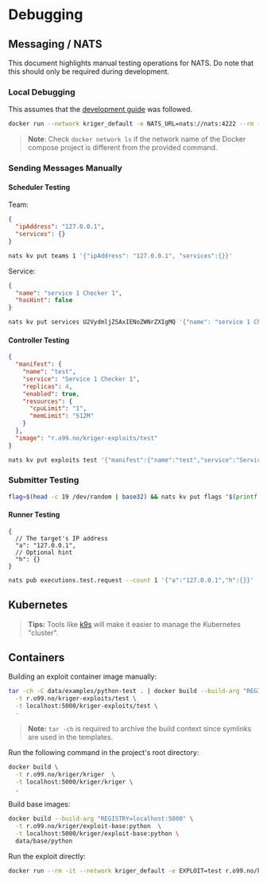 # Debugging

## Messaging / NATS

This document highlights manual testing operations for NATS. Do note that this should only be required during
development.

### Local Debugging

This assumes that the [development guide](../README.md#development) was followed.

```bash
docker run --network kriger_default -e NATS_URL=nats://nats:4222 --rm -it natsio/nats-box
```

> **Note**: Check `docker network ls` if the network name of the Docker compose project is different from the provided
> command.

### Sending Messages Manually

#### Scheduler Testing

Team:

```json
{
  "ipAddress": "127.0.0.1",
  "services": {}
}
```

```bash
nats kv put teams 1 '{"ipAddress": "127.0.0.1", "services":{}}'
```

Service:

```json
{
  "name": "service 1 Checker 1",
  "hasHint": false
}
```

```bash
nats kv put services U2VydmljZSAxIENoZWNrZXIgMQ '{"name": "service 1 Checker 1", "hasHint": false}'
```

#### Controller Testing

```json
{
  "manifest": {
    "name": "test",
    "service": "Service 1 Checker 1",
    "replicas": 4,
    "enabled": true,
    "resources": {
      "cpuLimit": "1",
      "memLimit": "512M"
    }
  },
  "image": "r.o99.no/kriger-exploits/test"
}
```

```bash
nats kv put exploits test '{"manifest":{"name":"test","service":"Service 1 Checker 1","replicas":4,"enabled":true,"resources":{"cpuLimit":"1","memLimit":"512M"}},"image":"r.o99.no/kriger-exploits/test"}'
```

### Submitter Testing

```bash
flag=$(head -c 19 /dev/random | base32) && nats kv put flags "$(printf $flag | base64)".submit "{\"f\":\"$flag\"}"
````

#### Runner Testing

```json5
{
  // The target's IP address
  "a": "127.0.0.1",
  // Optional hint
  "h": {}
}
```

```bash
nats pub executions.test.request --count 1 '{"a":"127.0.0.1","h":{}}'
```

## Kubernetes

> **Tips:** Tools like [k9s](https://github.com/derailed/k9s) will make it easier to manage the Kubernetes "cluster".

## Containers

Building an exploit container image manually:

```bash
tar -ch -C data/examples/python-test . | docker build --build-arg "REGISTRY=localhost:5000" \
  -t r.o99.no/kriger-exploits/test \
  -t localhost:5000/kriger-exploits/test \
  -
```

> **Note:** `tar -ch` is required to archive the build context since symlinks are used in the templates.

Run the following command in the project's root directory:

```bash
docker build \
  -t r.o99.no/kriger/kriger  \
  -t localhost:5000/kriger/kriger \
  .
```

Build base images:

```bash
docker build --build-arg "REGISTRY=localhost:5000" \
  -t r.o99.no/kriger/exploit-base:python  \
  -t localhost:5000/kriger/exploit-base:python \
  data/base/python
```

Run the exploit directly:

```bash
docker run --rm -it --network kriger_default -e EXPLOIT=test r.o99.no/kriger-exploits/test
```
